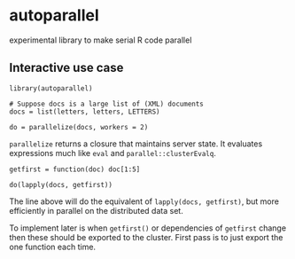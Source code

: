 # autoparallel

experimental library to make serial R code parallel

## Interactive use case

```{R}
library(autoparallel)

# Suppose docs is a large list of (XML) documents
docs = list(letters, letters, LETTERS)

do = parallelize(docs, workers = 2)
```

`parallelize` returns a closure that maintains server state. It evaluates expressions
much like `eval` and `parallel::clusterEvalq`.

```{R}
getfirst = function(doc) doc[1:5]

do(lapply(docs, getfirst))
```

The line above will do the equivalent of `lapply(docs, getfirst)`, but more
efficiently in parallel on the distributed data set. 

To implement later is when `getfirst()` or dependencies of `getfirst` change then
these should be exported to the cluster. First pass is to just export
the one function each time.
